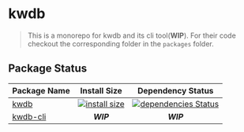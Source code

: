 # kwdb

> This is a monorepo for kwdb and its cli tool(**WIP**).
> For their code checkout the corresponding folder in the `packages` folder.

## Package Status

|Package Name|Install Size|Dependency Status|
|-|:-:|:-:|
|[kwdb](https://github.com/KsRyY/kwdb/tree/master/packages/kwdb)|[![install size](https://packagephobia.now.sh/badge?p=kwdb)](https://packagephobia.now.sh/result?p=kwdb)|[![dependencies Status](https://david-dm.org/KsRyY/kwdb/status.svg)](https://david-dm.org/KsRyY/kwdb)|
|[kwdb-cli](https://github.com/KsRyY/kwdb/tree/master/packages/kwdb-cli)|***WIP***|***WIP***|
